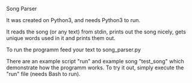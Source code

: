 Song Parser

It was created on Python3, and needs Python3 to run.

It reads the song (or any text) from stdin, prints out the song nicely, gets unique words used in it and prints them out.

To run the programm feed your text to song_parser.py

There are an example script "run" and example song "test_song" which demonstrate how the programm works. To try it out, simply execute the "run" file (needs Bash to run).
